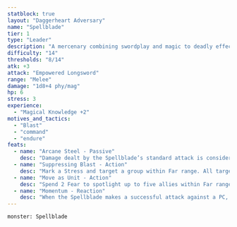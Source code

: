 ```yaml
---
statblock: true
layout: "Daggerheart Adversary"
name: "Spellblade"
tier: 1
type: "Leader"
description: "A mercenary combining swordplay and magic to deadly effect."
difficulty: "14"
thresholds: "8/14"
atk: +3
attack: "Empowered Longsword"
range: "Melee"
damage: "1d8+4 phy/mag"
hp: 6
stress: 3
experience:
  - "Magical Knowledge +2"
motives_and_tactics:
  - "Blast"
  - "command"
  - "endure"
feats:
  - name: "Arcane Steel - Passive"
    desc: "Damage dealt by the Spellblade’s standard attack is considered both physical and magic."
  - name: "Suppressing Blast - Action"
    desc: "Mark a Stress and target a group within Far range. All targets must succeed on an Agility Reaction Roll or take 1d8+2 magic damage. You gain a Fear for each target who marked HP from this attack."
  - name: "Move as Unit - Action"
    desc: "Spend 2 Fear to spotlight up to five allies within Far range."
  - name: "Momentum - Reaction"
    desc: "When the Spellblade makes a successful attack against a PC, you gain a Fear."
---
```


```statblock
monster: Spellblade
```